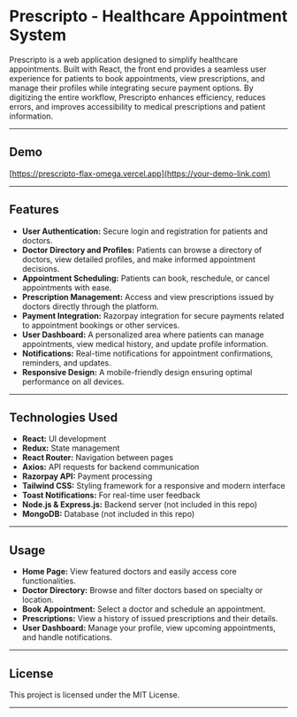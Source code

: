 # Prescripto - Healthcare Appointment System

Prescripto is a web application designed to simplify healthcare appointments. Built with React, the front end provides a seamless user experience for patients to book appointments, view prescriptions, and manage their profiles while integrating secure payment options. By digitizing the entire workflow, Prescripto enhances efficiency, reduces errors, and improves accessibility to medical prescriptions and patient information.

---

## Demo

[https://prescripto-flax-omega.vercel.app](https://your-demo-link.com)  

---

## Features

- **User Authentication:** Secure login and registration for patients and doctors.
- **Doctor Directory and Profiles:** Patients can browse a directory of doctors, view detailed profiles, and make informed appointment decisions.
- **Appointment Scheduling:** Patients can book, reschedule, or cancel appointments with ease.
- **Prescription Management:** Access and view prescriptions issued by doctors directly through the platform.
- **Payment Integration:** Razorpay integration for secure payments related to appointment bookings or other services.
- **User Dashboard:** A personalized area where patients can manage appointments, view medical history, and update profile information.
- **Notifications:** Real-time notifications for appointment confirmations, reminders, and updates.
- **Responsive Design:** A mobile-friendly design ensuring optimal performance on all devices.

---

## Technologies Used

- **React:** UI development
- **Redux:** State management
- **React Router:** Navigation between pages
- **Axios:** API requests for backend communication
- **Razorpay API:** Payment processing
- **Tailwind CSS:** Styling framework for a responsive and modern interface
- **Toast Notifications:** For real-time user feedback
- **Node.js & Express.js:** Backend server (not included in this repo)
- **MongoDB:** Database (not included in this repo)

---

## Usage

- **Home Page:** View featured doctors and easily access core functionalities.
- **Doctor Directory:** Browse and filter doctors based on specialty or location.
- **Book Appointment:** Select a doctor and schedule an appointment.
- **Prescriptions:** View a history of issued prescriptions and their details.
- **User Dashboard:** Manage your profile, view upcoming appointments, and handle notifications.

---

## License

This project is licensed under the MIT License.

---

